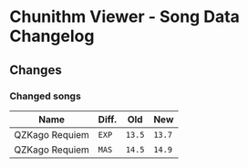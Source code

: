 # Chunithm Viewer - Song Data Changelog

## Changes

### Changed songs

Name|Diff.|Old|New
----|-----|---|---
QZKago Requiem|`EXP`|`13.5`|`13.7`
QZKago Requiem|`MAS`|`14.5`|`14.9`

